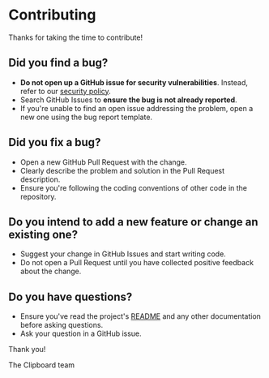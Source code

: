 # Contributing

Thanks for taking the time to contribute!

## Did you find a bug?

- **Do not open up a GitHub issue for security vulnerabilities**. Instead, refer to our [security policy](https://github.com/Clipboardhealth/core-utils/security/policy).
- Search GitHub Issues to **ensure the bug is not already reported**.
- If you're unable to find an open issue addressing the problem, open a new one using the bug report template.

## Did you fix a bug?

- Open a new GitHub Pull Request with the change.
- Clearly describe the problem and solution in the Pull Request description.
- Ensure you're following the coding conventions of other code in the repository.

## Do you intend to add a new feature or change an existing one?

- Suggest your change in GitHub Issues and start writing code.
- Do not open a Pull Request until you have collected positive feedback about the change.

## Do you have questions?

- Ensure you've read the project's [README](./README.md) and any other documentation before asking questions.
- Ask your question in a GitHub issue.

Thank you!

The Clipboard team
